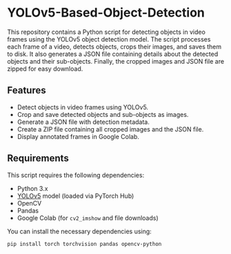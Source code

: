 # YOLOv5-Based-Object-Detection

This repository contains a Python script for detecting objects in video frames using the YOLOv5 object detection model. The script processes each frame of a video, detects objects, crops their images, and saves them to disk. It also generates a JSON file containing details about the detected objects and their sub-objects. Finally, the cropped images and JSON file are zipped for easy download.

## Features

- Detect objects in video frames using YOLOv5.
- Crop and save detected objects and sub-objects as images.
- Generate a JSON file with detection metadata.
- Create a ZIP file containing all cropped images and the JSON file.
- Display annotated frames in Google Colab.

## Requirements

This script requires the following dependencies:

- Python 3.x
- [YOLOv5](https://github.com/ultralytics/yolov5) model (loaded via PyTorch Hub)
- OpenCV
- Pandas
- Google Colab (for `cv2_imshow` and file downloads)

You can install the necessary dependencies using:

```bash
pip install torch torchvision pandas opencv-python
